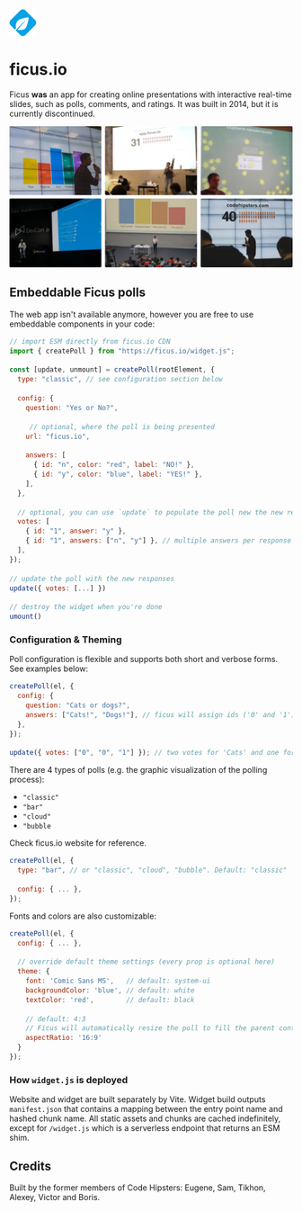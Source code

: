 <img width="48px" height="48px" alt="ficus.io logo" src="web/assets/ficus-logo.svg" />

# ficus.io

Ficus **was** an app for creating online presentations with interactive real-time slides, such as
polls, comments, and ratings. It was built in 2014, but it is currently discontinued.

![See Ficus.io in action](web/assets/in-action.webp)

## Embeddable Ficus polls

The web app isn't available anymore, however you are free to use embeddable components in your code:

```js
// import ESM directly from ficus.io CDN
import { createPoll } from "https://ficus.io/widget.js";

const [update, unmount] = createPoll(rootElement, {
  type: "classic", // see configuration section below

  config: {
    question: "Yes or No?",

     // optional, where the poll is being presented
    url: "ficus.io",

    answers: [
      { id: "n", color: "red", label: "NO!" },
      { id: "y", color: "blue", label: "YES!" },
    ],
  },

  // optional, you can use `update` to populate the poll new the new responces later on
  votes: [
    { id: "1", answer: "y" },
    { id: "1", answers: ["n", "y"] }, // multiple answers per response are allowed!
  ],
});

// update the poll with the new responses
update({ votes: [...] })

// destroy the widget when you're done
umount()
```

### Configuration & Theming

Poll configuration is flexible and supports both short and verbose forms. See examples below:

```js
createPoll(el, {
  config: {
    question: "Cats or dogs?",
    answers: ["Cats!", "Dogs!"], // ficus will assign ids ('0' and '1') and colors automatically
  },
});

update({ votes: ["0", "0", "1"] }); // two votes for 'Cats' and one for 'Dogs'
```

There are 4 types of polls (e.g. the graphic visualization of the polling process): 
  - `"classic"`
  - `"bar"`
  - `"cloud"`
  - `"bubble`

Check ficus.io website for reference.

```js
createPoll(el, {
  type: "bar", // or "classic", "cloud", "bubble". Default: "classic" 

  config: { ... },
});
```

Fonts and colors are also customizable:

```js
createPoll(el, {
  config: { ... },

  // override default theme settings (every prop is optional here)
  theme: {
    font: 'Comic Sans MS',   // default: system-ui
    backgroundColor: 'blue', // default: white
    textColor: 'red',        // default: black

    // default: 4:3
    // Ficus will automatically resize the poll to fill the parent container's width
    aspectRatio: '16:9'
  }
});
```

### How `widget.js` is deployed

Website and widget are built separately by Vite. Widget build outputs `manifest.json` that contains
a mapping between the entry point name and hashed chunk name. All static assets and chunks are
cached indefinitely, except for `/widget.js` which is a serverless endpoint that returns an ESM
shim.

## Credits

Built by the former members of Code Hipsters: Eugene, Sam, Tikhon, Alexey, Victor and Boris.
